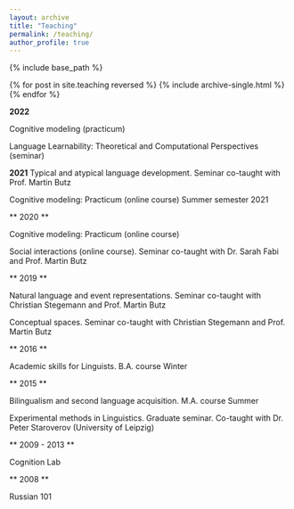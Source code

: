 ```yaml
---
layout: archive
title: "Teaching"
permalink: /teaching/
author_profile: true
---
```


{% include base_path %}

{% for post in site.teaching reversed %}
  {% include archive-single.html %}
{% endfor %}

**2022**

Cognitive modeling (practicum) 

Language Learnability: Theoretical and Computational Perspectives (seminar)

**2021**
Typical and atypical language development. Seminar co-taught with Prof. Martin Butz

Cognitive modeling: Practicum (online course) Summer semester 2021

** 2020 **

Cognitive modeling: Practicum (online course) 

Social interactions (online course). Seminar co-taught with Dr. Sarah Fabi and Prof. Martin Butz

** 2019 **

Natural language and event representations. Seminar co-taught with Christian Stegemann and Prof. Martin Butz

Conceptual spaces. Seminar co-taught with Christian Stegemann and Prof. Martin Butz

** 2016 **

Academic skills for Linguists. B.A. course Winter

** 2015 **

Bilingualism and second language acquisition. M.A. course Summer 

Experimental methods in Linguistics. Graduate seminar. Co-taught with Dr. Peter Staroverov (University of Leipzig)

** 2009 - 2013 **

Cognition Lab 

** 2008 **

Russian 101